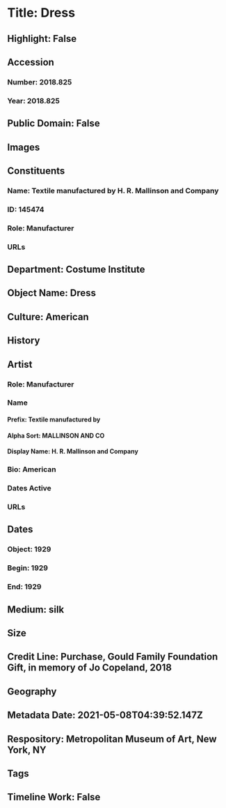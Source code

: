 # Title: Dress
## Highlight: False
## Accession
### Number: 2018.825
### Year: 2018.825
## Public Domain: False
## Images
## Constituents
### Name: Textile manufactured by H. R. Mallinson and Company
### ID: 145474
### Role: Manufacturer
### URLs
## Department: Costume Institute
## Object Name: Dress
## Culture: American
## History
## Artist
### Role: Manufacturer
### Name
#### Prefix: Textile manufactured by
#### Alpha Sort: MALLINSON AND CO
#### Display Name: H. R. Mallinson and Company
### Bio: American
### Dates Active
### URLs
## Dates
### Object: 1929
### Begin: 1929
### End: 1929
## Medium: silk
## Size
## Credit Line: Purchase, Gould Family Foundation Gift, in memory of Jo Copeland, 2018
## Geography
## Metadata Date: 2021-05-08T04:39:52.147Z
## Respository: Metropolitan Museum of Art, New York, NY
## Tags
## Timeline Work: False